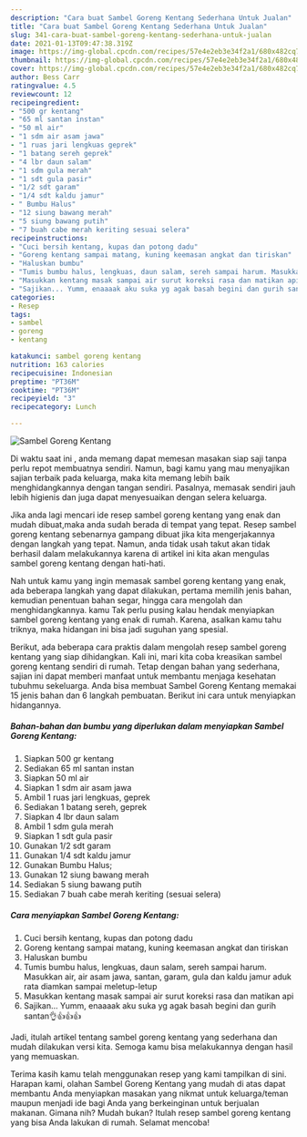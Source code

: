 ```yaml
---
description: "Cara buat Sambel Goreng Kentang Sederhana Untuk Jualan"
title: "Cara buat Sambel Goreng Kentang Sederhana Untuk Jualan"
slug: 341-cara-buat-sambel-goreng-kentang-sederhana-untuk-jualan
date: 2021-01-13T09:47:38.319Z
image: https://img-global.cpcdn.com/recipes/57e4e2eb3e34f2a1/680x482cq70/sambel-goreng-kentang-foto-resep-utama.jpg
thumbnail: https://img-global.cpcdn.com/recipes/57e4e2eb3e34f2a1/680x482cq70/sambel-goreng-kentang-foto-resep-utama.jpg
cover: https://img-global.cpcdn.com/recipes/57e4e2eb3e34f2a1/680x482cq70/sambel-goreng-kentang-foto-resep-utama.jpg
author: Bess Carr
ratingvalue: 4.5
reviewcount: 12
recipeingredient:
- "500 gr kentang"
- "65 ml santan instan"
- "50 ml air"
- "1 sdm air asam jawa"
- "1 ruas jari lengkuas geprek"
- "1 batang sereh geprek"
- "4 lbr daun salam"
- "1 sdm gula merah"
- "1 sdt gula pasir"
- "1/2 sdt garam"
- "1/4 sdt kaldu jamur"
- " Bumbu Halus"
- "12 siung bawang merah"
- "5 siung bawang putih"
- "7 buah cabe merah keriting sesuai selera"
recipeinstructions:
- "Cuci bersih kentang, kupas dan potong dadu"
- "Goreng kentang sampai matang, kuning keemasan angkat dan tiriskan"
- "Haluskan bumbu"
- "Tumis bumbu halus, lengkuas, daun salam, sereh sampai harum. Masukkan air, air asam jawa, santan, garam, gula dan kaldu jamur aduk rata diamkan sampai meletup-letup"
- "Masukkan kentang masak sampai air surut koreksi rasa dan matikan api"
- "Sajikan... Yumm, enaaaak aku suka yg agak basah begini dan gurih santan👌👍👍👍"
categories:
- Resep
tags:
- sambel
- goreng
- kentang

katakunci: sambel goreng kentang 
nutrition: 163 calories
recipecuisine: Indonesian
preptime: "PT36M"
cooktime: "PT36M"
recipeyield: "3"
recipecategory: Lunch

---
```



![Sambel Goreng Kentang](https://img-global.cpcdn.com/recipes/57e4e2eb3e34f2a1/680x482cq70/sambel-goreng-kentang-foto-resep-utama.jpg)

Di waktu  saat ini , anda memang dapat memesan masakan siap saji tanpa perlu repot membuatnya sendiri. Namun, bagi kamu yang mau menyajikan sajian terbaik pada keluarga, maka kita memang lebih baik menghidangkannya dengan tangan sendiri. Pasalnya, memasak sendiri jauh lebih higienis dan juga dapat menyesuaikan dengan selera keluarga.

Jika anda lagi mencari ide resep sambel goreng kentang yang enak dan mudah dibuat,maka anda sudah berada di tempat yang tepat. Resep sambel goreng kentang  sebenarnya gampang dibuat jika kita mengerjakannya dengan langkah yang tepat. Namun, anda tidak usah takut akan tidak berhasil dalam melakukannya 
karena di artikel ini kita akan mengulas sambel goreng kentang dengan hati-hati.  



Nah untuk kamu yang ingin memasak sambel goreng kentang yang enak, ada beberapa langkah yang dapat dilakukan, pertama memilih jenis bahan, kemudian penentuan bahan segar, hingga cara mengolah dan menghidangkannya. kamu Tak perlu pusing kalau hendak menyiapkan sambel goreng kentang yang enak di rumah. Karena, asalkan kamu  tahu triknya, maka hidangan ini bisa jadi suguhan yang spesial.

Berikut, ada beberapa cara praktis  dalam mengolah resep sambel goreng kentang yang siap dihidangkan. Kali ini, mari kita coba kreasikan sambel goreng kentang sendiri di rumah. Tetap dengan bahan yang sederhana, sajian ini dapat memberi manfaat untuk membantu menjaga kesehatan tubuhmu sekeluarga. Anda bisa membuat Sambel Goreng Kentang memakai 15 jenis bahan dan 6 langkah pembuatan. Berikut ini cara untuk menyiapkan hidangannya.

<!--inarticleads1-->

##### Bahan-bahan dan bumbu yang diperlukan dalam menyiapkan Sambel Goreng Kentang:

1. Siapkan 500 gr kentang
1. Sediakan 65 ml santan instan
1. Siapkan 50 ml air
1. Siapkan 1 sdm air asam jawa
1. Ambil 1 ruas jari lengkuas, geprek
1. Sediakan 1 batang sereh, geprek
1. Siapkan 4 lbr daun salam
1. Ambil 1 sdm gula merah
1. Siapkan 1 sdt gula pasir
1. Gunakan 1/2 sdt garam
1. Gunakan 1/4 sdt kaldu jamur
1. Gunakan  Bumbu Halus;
1. Gunakan 12 siung bawang merah
1. Sediakan 5 siung bawang putih
1. Sediakan 7 buah cabe merah keriting (sesuai selera)




<!--inarticleads2-->

##### Cara menyiapkan Sambel Goreng Kentang:

1. Cuci bersih kentang, kupas dan potong dadu
1. Goreng kentang sampai matang, kuning keemasan angkat dan tiriskan
1. Haluskan bumbu
1. Tumis bumbu halus, lengkuas, daun salam, sereh sampai harum. Masukkan air, air asam jawa, santan, garam, gula dan kaldu jamur aduk rata diamkan sampai meletup-letup
1. Masukkan kentang masak sampai air surut koreksi rasa dan matikan api
1. Sajikan... Yumm, enaaaak aku suka yg agak basah begini dan gurih santan👌👍👍👍




Jadi, itulah artikel tentang  sambel goreng kentang  yang sederhana dan mudah dilakukan versi kita. Semoga kamu bisa melakukannya dengan hasil yang memuaskan. 

Terima kasih kamu telah menggunakan resep yang kami tampilkan di sini. Harapan kami, olahan  Sambel Goreng Kentang yang mudah di atas dapat membantu Anda menyiapkan masakan yang nikmat untuk keluarga/teman maupun menjadi ide bagi Anda yang berkeinginan untuk berjualan makanan. Gimana nih? Mudah bukan? Itulah resep sambel goreng kentang yang bisa Anda lakukan di rumah. Selamat mencoba!

